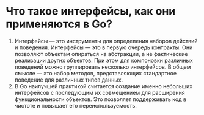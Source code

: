 # Что такое интерфейсы, как они применяются в Go?

1. Интерфейсы — это инструменты для определения наборов действий и поведения. Интерфейсы — это в первую очередь контракты. Они позволяют объектам опираться на абстракции, а не фактические реализации других объектов. При этом для компоновки различных поведений можно группировать несколько интерфейсов. В общем смысле — это набор методов, представляющих стандартное поведение для различных типов данных.
2. В Go наилучшей практикой считается создание именно небольших интерфейсов с последующим их совмещением для расширения 
   функциональности объектов. Это позволяет поддерживать код в чистоте и повышает его переиспользуемость.